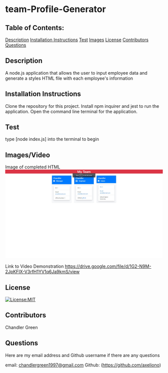 # team-Profile-Generator

## Table of Contents:

[Description](#description)
[Installation Instructions](#installation-instructions)
[Test](#test)
[Images](#images)
[License](#license)
[Contributors](#contributors)
[Questions](#questions)

## Description

A node.js application that allows the user to input employee data and generate a styles HTML file with each employee's information

## Installation Instructions

Clone the repository for this project. Install npm inquirer and jest to run the application. Open the command line terminal for the application.

## Test

type [node index.js] into the terminal to begin

## Images/Video

Image of completed HTML
![Image](./assets/team-profile-generator-screenshot.jpg)

Link to Video Demonstration
https://drive.google.com/file/d/1G2-N9M-2JpKFIX-V3rfH1YV1q6Ja9kmS/view

## License

[![License:MIT](https://img.shields.io/badge/License-MIT-yellow.svg)](https://opensource.org/licenses/MIT)

## Contributors

Chandler Green

## Questions

Here are my email address and Github username if there are any questions

email: chandlergreen1997@gmail.com
Github: (https://github.com/axeliono)
